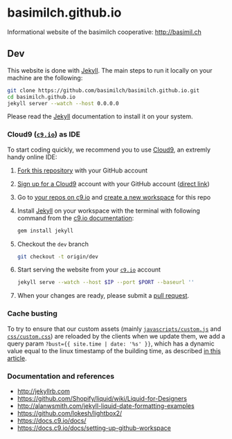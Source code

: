 # basimilch.github.io

Informational website of the basimilch cooperative: <http://basimil.ch>

## Dev

This website is done with [Jekyll]. The main steps to run it locally
on your machine are the following:

``` bash
git clone https://github.com/basimilch/basimilch.github.io.git
cd basimilch.github.io
jekyll server --watch --host 0.0.0.0
```

Please read the [Jekyll] documentation to install it on your system.

[Jekyll]: http://jekyllrb.com

### Cloud9 ([`c9.io`]) as IDE

To start coding quickly, we recommend you to use [Cloud9], an extremly handy
online IDE:

1. [Fork this repository] with your GitHub account
1. [Sign up for a Cloud9] account with your GitHub account ([direct link])
1. Go to [your repos on c9.io] and [create a new workspace] for this repo
1. Install [Jekyll] on your workspace with the terminal with following
   command from the [c9.io documentation]:

    ``` bash
    gem install jekyll
    ```
1. Checkout the `dev` branch

    ``` bash
    git checkout -t origin/dev
    ```
1. Start serving the website from your [`c9.io`] account

    ``` bash
    jekyll serve --watch --host $IP --port $PORT --baseurl ''
    ```
1. When your changes are ready, please submit a [pull request].

[Fork this repository]: https://help.github.com/articles/fork-a-repo/
[Cloud9]: https://c9.io
[`c9.io`]: https://c9.io
[Sign up for a Cloud9]: https://c9.io/web/sign-up/free
[direct link]: https://c9.io/auth/github?r=/dashboard.html
[your repos on c9.io]: https://c9.io/account/repos
[create a new workspace]: https://docs.c9.io/docs/setting-up-github-workspace
[c9.io documentation]: https://docs.c9.io/docs/jekyll
[pull request]: https://help.github.com/articles/using-pull-requests/

### Cache busting

To try to ensure that our custom assets (mainly [`javascripts/custom.js`] and
[`css/custom.css`]) are reloaded by the clients when we update them, we add a
query param `?bust={{ site.time | date: '%s' }}`, which has a dynamic value
equal to the linux timestamp of the building time, as described [in this article].

[`javascripts/custom.js`]: javascripts/custom.js
[`css/custom.css`]: css/custom.css
[in this article]: http://tkareine.org/blog/2013/02/22/asset-bundling-with-jekyll/


### Documentation and references

- <http://jekyllrb.com>
- <https://github.com/Shopify/liquid/wiki/Liquid-for-Designers>
- <http://alanwsmith.com/jekyll-liquid-date-formatting-examples>
- <https://github.com/lokesh/lightbox2/>
- <https://docs.c9.io/docs/>
- <https://docs.c9.io/docs/setting-up-github-workspace>